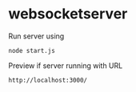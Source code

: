 # websocketserver

Run server using
```
node start.js
```

Preview if server running with URL
```
http://localhost:3000/
```
